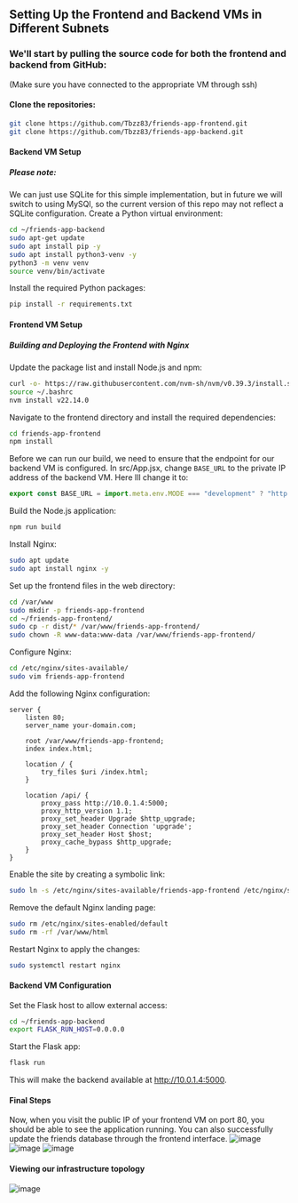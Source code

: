 ## Setting Up the Frontend and Backend VMs in Different Subnets
### We'll start by pulling the source code for both the frontend and backend from GitHub:
(Make sure you have connected to the appropriate VM through ssh)

#### Clone the repositories:
```bash
git clone https://github.com/Tbzz83/friends-app-frontend.git
git clone https://github.com/Tbzz83/friends-app-backend.git
```
#### Backend VM Setup
##### Please note:
We can just use SQLite for this simple implementation, but in future we
will switch to using MySQl, so the current version of this repo may not 
reflect a SQLite configuration.
Create a Python virtual environment:
```bash
cd ~/friends-app-backend
sudo apt-get update
sudo apt install pip -y
sudo apt install python3-venv -y
python3 -m venv venv
source venv/bin/activate
```
Install the required Python packages:
```bash
pip install -r requirements.txt

```
#### Frontend VM Setup
##### Building and Deploying the Frontend with Nginx
Update the package list and install Node.js and npm:
```bash
curl -o- https://raw.githubusercontent.com/nvm-sh/nvm/v0.39.3/install.sh | bash
source ~/.bashrc
nvm install v22.14.0
```
Navigate to the frontend directory and install the required dependencies:
```bash
cd friends-app-frontend
npm install
```
Before we can run our build, we need to ensure that the endpoint for our
backend VM is configured. In src/App.jsx, change `BASE_URL` to the private
IP address of the backend VM. Here Ill change it to:
```javascript
export const BASE_URL = import.meta.env.MODE === "development" ? "http://10.0.1.4:5000/api" : "/api";
```
Build the Node.js application:
```bash
npm run build
```
Install Nginx:
```bash
sudo apt update
sudo apt install nginx -y
```
Set up the frontend files in the web directory:
```bash
cd /var/www
sudo mkdir -p friends-app-frontend
cd ~/friends-app-frontend/
sudo cp -r dist/* /var/www/friends-app-frontend/
sudo chown -R www-data:www-data /var/www/friends-app-frontend/
```
Configure Nginx:
```bash
cd /etc/nginx/sites-available/
sudo vim friends-app-frontend
```
Add the following Nginx configuration:

```nginx
server {
    listen 80;
    server_name your-domain.com;

    root /var/www/friends-app-frontend;
    index index.html;

    location / {
        try_files $uri /index.html;
    }

    location /api/ {
        proxy_pass http://10.0.1.4:5000;
        proxy_http_version 1.1;
        proxy_set_header Upgrade $http_upgrade;
        proxy_set_header Connection 'upgrade';
        proxy_set_header Host $host;
        proxy_cache_bypass $http_upgrade;
    }
}
```
Enable the site by creating a symbolic link:
```bash
sudo ln -s /etc/nginx/sites-available/friends-app-frontend /etc/nginx/sites-enabled/
```
Remove the default Nginx landing page:
```bash
sudo rm /etc/nginx/sites-enabled/default
sudo rm -rf /var/www/html
```
Restart Nginx to apply the changes:
```bash
sudo systemctl restart nginx
```
#### Backend VM Configuration
Set the Flask host to allow external access:
```bash
cd ~/friends-app-backend
export FLASK_RUN_HOST=0.0.0.0
```
Start the Flask app:
```bash
flask run
```
This will make the backend available at http://10.0.1.4:5000.


#### Final Steps
Now, when you visit the public IP of your frontend VM on port 80, you should be able to see the application running. You can also successfully update the friends database through the frontend interface.
![image](https://github.com/user-attachments/assets/23996c50-e7ea-497f-9ad7-bb76674397b1)
![image](https://github.com/user-attachments/assets/85d45dc1-f109-453d-844d-d5272e298dd1)
![image](https://github.com/user-attachments/assets/b2a10534-59bb-4461-9c6a-0ae951214b92)

#### Viewing our infrastructure topology
![image](https://github.com/user-attachments/assets/daca74bf-4897-45a5-94bc-ae6545b0f64b)



